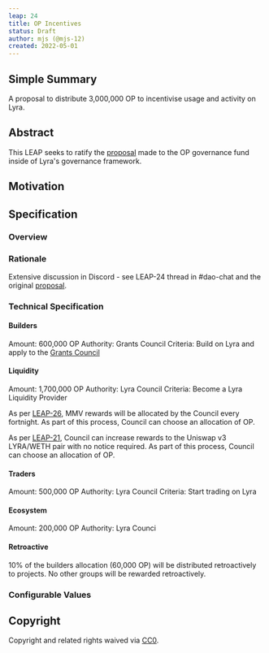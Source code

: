 ```yaml
---
leap: 24
title: OP Incentives
status: Draft
author: mjs (@mjs-12)
created: 2022-05-01
---
```


<!--You can leave these HTML comments in your merged LEAP and delete the visible duplicate text guides, they will not appear and may be helpful to refer to if you edit it again. This is the suggested template for new LEAPs. Note that a LEAP number will be assigned by an editor. When opening a pull request to submit your LEAP, please use an abbreviated title in the filename, `leap-draft_title_abbrev.md`. The title should be 44 characters or less.-->

## Simple Summary
<!--"If you can't explain it simply, you don't understand it well enough." Simply describe the outcome the proposed changes intend to achieve. This should be non-technical and accessible to a casual community member.-->
A proposal to distribute 3,000,000 OP to incentivise usage and activity on Lyra.

## Abstract
<!--A short (~200 word) description of the proposed change, the abstract should clearly describe the proposed change. This is what *will* be done if the LEAP is implemented, not *why* it should be done or *how* it will be done. If the LEAP proposes deploying a new contract, write, "we propose to deploy a new contract that will do x".-->
This LEAP seeks to ratify the [proposal](https://gov.optimism.io/t/gf-phase-0-proposal-lyra-finance/202/2) made to the OP governance fund inside of Lyra's governance framework.


##  Motivation
<!--This is the problem statement. This is the *why* of the LEAP. It should clearly explain *why* the current state of the protocol is inadequate. It is critical that you explain *why* the change is needed, if the LEAP proposes changing how something is calculated, you must address *why* the current calculation is inaccurate or wrong. This is not the place to describe how the LEAP will address the issue!-->



## Specification

<!--The specification should describe the syntax and semantics of any new feature, there are five sections
1. Overview
2. Rationale
3. Technical Specification
4. Test Cases
5. Configurable Values
-->

### Overview
<!--This is a high level overview of *how* the LEAP will solve the problem. The overview should clearly describe how the new feature will be implemented.-->

### Rationale
Extensive discussion in Discord - see LEAP-24 thread in #dao-chat and the original [proposal](https://gov.optimism.io/t/gf-phase-0-proposal-lyra-finance/202).

### Technical Specification


#### Builders
Amount: 600,000 OP
Authority: Grants Council
Criteria: Build on Lyra and apply to the [Grants Council](https://www.notion.so/Lyra-Grants-060f945ae1bc4802813249f191453a91)


#### Liquidity
Amount: 1,700,000 OP
Authority: Lyra Council
Criteria: Become a Lyra Liquidity Provider

As per [LEAP-26](https://leaps.lyra.finance/leaps/leap-26/), MMV rewards will be allocated by the Council every fortnight. As part of this process, Council can choose an allocation of OP.

As per [LEAP-21](https://leaps.lyra.finance/leaps/leap-21), Council can increase rewards to the Uniswap v3 LYRA/WETH pair with no notice required. As part of this process, Council can choose an allocation of OP.

#### Traders
Amount: 500,000 OP
Authority: Lyra Council
Criteria: Start trading on Lyra


#### Ecosystem
Amount: 200,000 OP
Authority: Lyra Counci

#### Retroactive
10% of the builders allocation (60,000 OP) will be distributed retroactively to projects. No other groups will be rewarded retroactively.


### Configurable Values
<!--Please list all values configurable under this implementation.-->

## Copyright
Copyright and related rights waived via [CC0](https://creativecommons.org/publicdomain/zero/1.0/).
